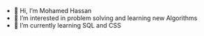 - 👋 Hi, I’m Mohamed Hassan
- 👀 I’m interested in problem solving and learning new Algorithms 
- 🌱 I’m currently learning SQL and CSS


<!---
mohamedhassans/mohamedhassans is a ✨ special ✨ repository because its `README.md` (this file) appears on your GitHub profile.
You can click the Preview link to take a look at your changes.
--->
